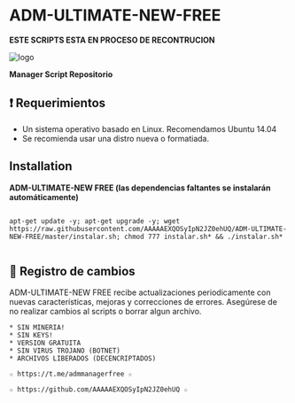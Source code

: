 ﻿# ADM-ULTIMATE-NEW-FREE

**ESTE SCRIPTS ESTA EN PROCESO DE RECONTRUCION**

![logo](https://raw.githubusercontent.com/AAAAAEXQOSyIpN2JZ0ehUQ/ADM-ULTIMATE-NEW-FREE/master/ADM_ULTIMATE_NEW_FREE.jpg)

**Manager Script Repositorio**


## :heavy_exclamation_mark: Requerimientos

* Un sistema operativo basado en Linux. Recomendamos Ubuntu 14.04
* Se recomienda usar una distro nueva o formatiada.

## Installation
**ADM-ULTIMATE-NEW FREE (las dependencias faltantes se instalarán automáticamente)**
```

apt-get update -y; apt-get upgrade -y; wget https://raw.githubusercontent.com/AAAAAEXQOSyIpN2JZ0ehUQ/ADM-ULTIMATE-NEW-FREE/master/instalar.sh; chmod 777 instalar.sh* && ./instalar.sh*


```

## :scroll: Registro de cambios
ADM-ULTIMATE-NEW FREE recibe actualizaciones periodicamente con nuevas características, mejoras y correcciones de errores. Asegúrese de no 
realizar cambios al scripts o borrar algun archivo.

```
* SIN MINERIA! 
* SIN KEYS! 
* VERSION GRATUITA 
* SIN VIRUS TROJANO (BOTNET) 
* ARCHIVOS LIBERADOS (DECENCRIPTADOS)
```

```
☆ https://t.me/admmanagerfree ☆

☆ https://github.com/AAAAAEXQOSyIpN2JZ0ehUQ ☆
```
